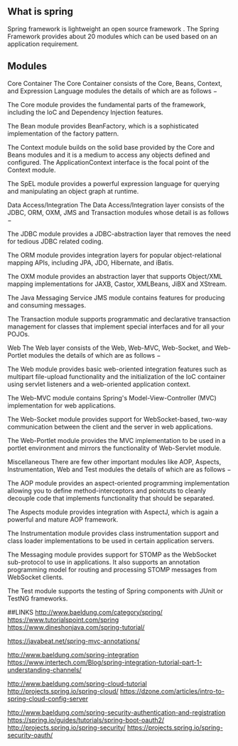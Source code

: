 ## What is spring
Spring framework is lightweight an open source framework .
The Spring Framework provides about 20 modules which can be used based on an application requirement.

## Modules

Core Container
The Core Container consists of the Core, Beans, Context, and Expression Language modules the details of which are as follows −

The Core module provides the fundamental parts of the framework, including the IoC and Dependency Injection features.

The Bean module provides BeanFactory, which is a sophisticated implementation of the factory pattern.

The Context module builds on the solid base provided by the Core and Beans modules and it is a medium to access any objects defined and configured. The ApplicationContext interface is the focal point of the Context module.

The SpEL module provides a powerful expression language for querying and manipulating an object graph at runtime.

Data Access/Integration
The Data Access/Integration layer consists of the JDBC, ORM, OXM, JMS and Transaction modules whose detail is as follows −

The JDBC module provides a JDBC-abstraction layer that removes the need for tedious JDBC related coding.

The ORM module provides integration layers for popular object-relational mapping APIs, including JPA, JDO, Hibernate, and iBatis.

The OXM module provides an abstraction layer that supports Object/XML mapping implementations for JAXB, Castor, XMLBeans, JiBX and XStream.

The Java Messaging Service JMS module contains features for producing and consuming messages.

The Transaction module supports programmatic and declarative transaction management for classes that implement special interfaces and for all your POJOs.

Web
The Web layer consists of the Web, Web-MVC, Web-Socket, and Web-Portlet modules the details of which are as follows −

The Web module provides basic web-oriented integration features such as multipart file-upload functionality and the initialization of the IoC container using servlet listeners and a web-oriented application context.

The Web-MVC module contains Spring's Model-View-Controller (MVC) implementation for web applications.

The Web-Socket module provides support for WebSocket-based, two-way communication between the client and the server in web applications.

The Web-Portlet module provides the MVC implementation to be used in a portlet environment and mirrors the functionality of Web-Servlet module.

Miscellaneous
There are few other important modules like AOP, Aspects, Instrumentation, Web and Test modules the details of which are as follows −

The AOP module provides an aspect-oriented programming implementation allowing you to define method-interceptors and pointcuts to cleanly decouple code that implements functionality that should be separated.

The Aspects module provides integration with AspectJ, which is again a powerful and mature AOP framework.

The Instrumentation module provides class instrumentation support and class loader implementations to be used in certain application servers.

The Messaging module provides support for STOMP as the WebSocket sub-protocol to use in applications. It also supports an annotation programming model for routing and processing STOMP messages from WebSocket clients.

The Test module supports the testing of Spring components with JUnit or TestNG frameworks.

##LINKS
http://www.baeldung.com/category/spring/
https://www.tutorialspoint.com/spring
https://www.dineshonjava.com/spring-tutorial/

https://javabeat.net/spring-mvc-annotations/

http://www.baeldung.com/spring-integration
https://www.intertech.com/Blog/spring-integration-tutorial-part-1-understanding-channels/

http://www.baeldung.com/spring-cloud-tutorial
http://projects.spring.io/spring-cloud/
https://dzone.com/articles/intro-to-spring-cloud-config-server

http://www.baeldung.com/spring-security-authentication-and-registration
https://spring.io/guides/tutorials/spring-boot-oauth2/
http://projects.spring.io/spring-security/
https://projects.spring.io/spring-security-oauth/
